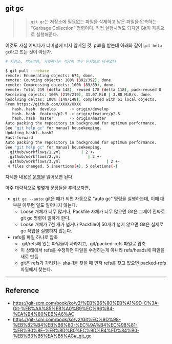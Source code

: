 ## git gc

>> `git gc`는 저장소에 필요없는 파일을 삭제하고 남은 파일을 압축하는 “Garbage Collection” 명령이다.
>> 직접 실행시켜도 되지만 Git이 자동으로 실행해준다.

이것도 사실 어쩌다가 터미널에 떠서 알게된 것. pull을 받는데 아래와 같이 `git help gc`라고 뜨는 것이 아닌가. 

```bash
# 저장소, 파일이름, 커밋해시는 적당히 아무 문자열로 바꾸었다

$ git pull --rebase
remote: Enumerating objects: 674, done.
remote: Counting objects: 100% (392/392), done.
remote: Compressing objects: 100% (89/89), done.
remote: Total 219 (delta 148), reused 178 (delta 118), pack-reused 0
Receiving objects: 100% (219/219), 31.07 KiB | 3.88 MiB/s, done.
Resolving deltas: 100% (148/148), completed with 61 local objects.
From https://github.com/XXXX/XXXX
   hash..hash  develop      -> origin/develop
   hash..hash  feature/p2.5 -> origin/feature/p2.5
   hash..hash  master       -> origin/master
Auto packing the repository in background for optimum performance.
See "git help gc" for manual housekeeping.
Updating hash1..hash2
Fast-forward
Auto packing the repository in background for optimum performance.
See "git help gc" for manual housekeeping.
 .github/workflows/1.yml         | 2 +-
 .github/workflows/2.yml            | 2 +-
 .github/workflows/3.yml                    | 2 +-
 4 files changed, 5 insertions(+), 5 deletions(-)
```

자세한 내용은 [운영](https://git-scm.com/book/ko/v2/Git%EC%9D%98-%EB%82%B4%EB%B6%80-%EC%9A%B4%EC%98%81-%EB%B0%8F-%EB%8D%B0%EC%9D%B4%ED%84%B0-%EB%B3%B5%EA%B5%AC#_git_gc)을 읽어보면 된다.

아주 대략적으로 몇몇개 문장들을 추려보자면,

- `git gc --auto`: git은 때가 되면 자동으로 "auto gc" 명령을 실행하는데, 이때 대부분 아무런 일도 일어나지 않는다.
  - Loose 개체가 너무 많거나, Packfile 자체가 너무 많으면 Git은 그제야 진짜로 git gc 명령이 일하게 한다.
  - Loose 개체가 7천 개가 넘거나 Packfile이 50개가 넘지 않으면 Git은 실제로 gc 작업을 실행하지 않는다.
- refs를 파일 하나로 압축
  - .git/refs에 있는 파일들이 사라지고, .git/packed-refs 파일로 압축
  - 이 상태에서 refs를 수정하면 파일을 수정하는게 아니라 refs/heads에 파일을 새로 만듬
  - git은 refs가 가리키는 sha-1을 찾을 때 먼저 refs를 찾고 없으면 packed-refs 파일에서 찾는다.


--- 

## Reference
- https://git-scm.com/book/ko/v2/%EB%B6%80%EB%A1%9D-C%3A-Git-%EB%AA%85%EB%A0%B9%EC%96%B4-%EA%B4%80%EB%A6%AC
- https://git-scm.com/book/ko/v2/Git%EC%9D%98-%EB%82%B4%EB%B6%80-%EC%9A%B4%EC%98%81-%EB%B0%8F-%EB%8D%B0%EC%9D%B4%ED%84%B0-%EB%B3%B5%EA%B5%AC#_git_gc
